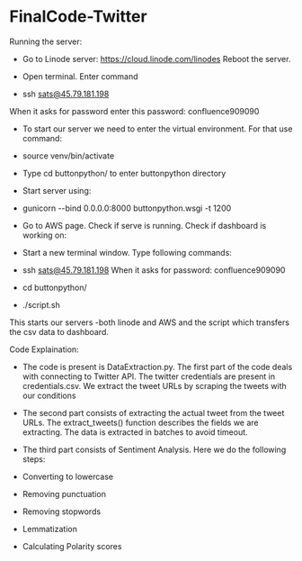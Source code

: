 # FinalCode-Twitter

Running the server:


*	Go to Linode server: https://cloud.linode.com/linodes Reboot the server.


*	Open terminal. Enter command
  *  ssh sats@45.79.181.198

When it asks for password enter this password: confluence909090

*	To start our server we need to enter the virtual environment. For that use command:
  * source venv/bin/activate

*	Type cd buttonpython/ to enter buttonpython directory

*	Start server using:
  * gunicorn --bind 0.0.0.0:8000 buttonpython.wsgi -t 1200

*	Go to AWS page. Check if serve is running. Check if dashboard is working on:   

*	Start a new terminal window. Type following commands:
  *	ssh sats@45.79.181.198
  When it asks for password: confluence909090
  * cd buttonpython/
  *	./script.sh

This starts our servers -both linode and AWS and the script which transfers the csv data to dashboard.

Code Explaination:
*	The code is present is DataExtraction.py. The first part of the code deals with connecting to Twitter API. The twitter credentials are present in credentials.csv. We extract the tweet URLs by scraping the tweets with our conditions

*	The second part consists of extracting the actual tweet from the tweet URLs. The extract_tweets() function describes the fields we are extracting. The data is extracted in batches to avoid timeout.

*	The third part consists of Sentiment Analysis. Here we do the following steps:
  *	Converting to lowercase
  *	Removing punctuation
  *	Removing stopwords
  *	Lemmatization
  *	Calculating Polarity scores

